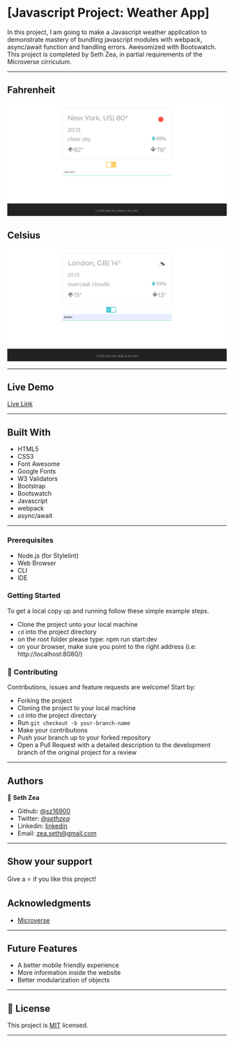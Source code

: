 # [Javascript Project: Weather App]

In this project, I am going to make a Javascript weather application to demonstrate mastery of bundling javascript modules with webpack, async/await function and handling errors. Awesomized with Bootswatch. This project is completed by Seth Zea, in partial requirements of the Microverse cirriculum.

---

## Fahrenheit
![Web](https://github.com/sz16900/weather-app/blob/bootswatch/src/assets/wa1.png?raw=true)

## Celsius
![Web](https://github.com/sz16900/weather-app/blob/bootswatch/src/assets/wa2.png?raw=true)

---

## Live Demo

[Live Link](https://happy-goldstine-08e6f0.netlify.app/)

---

## Built With

- HTML5
- CSS3
- Font Awesome
- Google Fonts
- W3 Validators
- Bootstrap
- Bootswatch
- Javascript
- webpack
- async/await

---

### Prerequisites

- Node.js (for Stylelint)
- Web Browser
- CLI
- IDE

### Getting Started

To get a local copy up and running follow these simple example steps.

- Clone the project unto your local machine
- `cd` into the project directory
- on the root folder please type: npm run start:dev
- on your browser, make sure you point to the right address (i.e: http://localhost:8080/)

### 🤝 Contributing

Contributions, issues and feature requests are welcome! Start by:

- Forking the project
- Cloning the project to your local machine
- `cd` into the project directory
- Run `git checkout -b your-branch-name`
- Make your contributions
- Push your branch up to your forked repository
- Open a Pull Request with a detailed description to the development branch of the original project for a review

---

## Authors

👤 **Seth Zea**

- Github: [@sz16900](https://github.com/sz16900)
- Twitter: [@_sethzea_](https://twitter.com/_sethzea_)
- Linkedin: [linkedin](https://www.linkedin.com/in/seth-zea-9481a8148/)
- Email: zea.seth@gmail.com

---

## Show your support

Give a ⭐️ if you like this project!

## Acknowledgments

- [Microverse](https://microverse.org)

---

## Future Features

- A better mobile friendly experience
- More information inside the website
- Better modularization of objects

---

## 📝 License

This project is [MIT](lic.url) licensed.

---
